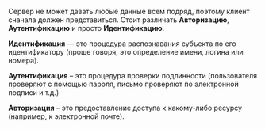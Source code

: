 Сервер не может давать любые данные всем подряд, поэтому клиент сначала должен представиться. Стоит различать **Авторизацию**, **Аутентификацию** и просто **Идентификацию**.

  

**Идентификация** — это процедура распознавания субъекта по его идентификатору (проще говоря, это определение имени, логина или номера).

  

**Аутентификация** – это процедура проверки подлинности (пользователя проверяют с помощью пароля, письмо проверяют по электронной подписи и т.д.)

  

**Авторизация** – это предоставление доступа к какому-либо ресурсу (например, к электронной почте).